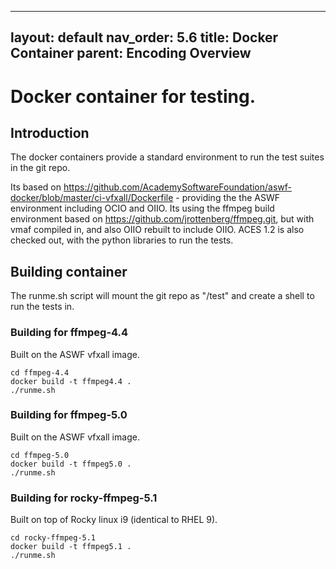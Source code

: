 
---
layout: default
nav_order: 5.6
title: Docker Container
parent: Encoding Overview
---

# Docker container for testing.

## Introduction
The docker containers provide a standard environment to run the test suites in the git repo.

Its based on https://github.com/AcademySoftwareFoundation/aswf-docker/blob/master/ci-vfxall/Dockerfile - providing the the ASWF environment including OCIO and OIIO. 
Its using the ffmpeg build environment based on https://github.com/jrottenberg/ffmpeg.git, but with vmaf compiled in, and also OIIO rebuilt to include OIIO. ACES 1.2 is also checked out, with the python libraries to run the tests.


## Building container

The runme.sh script will mount the git repo as "/test" and create a shell to run the tests in.

### Building for ffmpeg-4.4
Built on the ASWF vfxall image.

```
cd ffmpeg-4.4
docker build -t ffmpeg4.4 .
./runme.sh
```


### Building for ffmpeg-5.0
Built on the ASWF vfxall image.

```
cd ffmpeg-5.0
docker build -t ffmpeg5.0 .
./runme.sh
```


### Building for rocky-ffmpeg-5.1
Built on top of Rocky linux i9 (identical to RHEL 9).

```
cd rocky-ffmpeg-5.1
docker build -t ffmpeg5.1 .
./runme.sh
```

